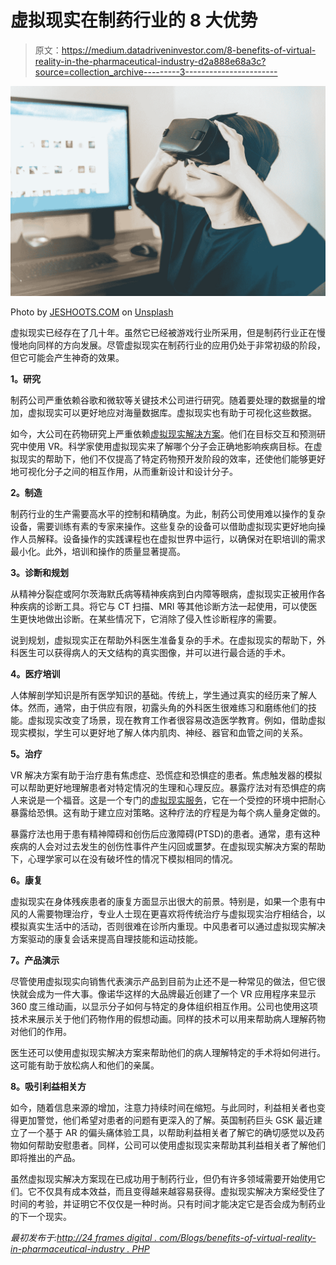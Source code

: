 # 虚拟现实在制药行业的 8 大优势

> 原文：<https://medium.datadriveninvestor.com/8-benefits-of-virtual-reality-in-the-pharmaceutical-industry-d2a888e68a3c?source=collection_archive---------3----------------------->

![](img/f8242e35cf46abf1296d333247e33f58.png)

Photo by [JESHOOTS.COM](https://unsplash.com/@jeshoots?utm_source=medium&utm_medium=referral) on [Unsplash](https://unsplash.com?utm_source=medium&utm_medium=referral)

虚拟现实已经存在了几十年。虽然它已经被游戏行业所采用，但是制药行业正在慢慢地向同样的方向发展。尽管虚拟现实在制药行业的应用仍处于非常初级的阶段，但它可能会产生神奇的效果。

**1。研究**

制药公司严重依赖谷歌和微软等关键技术公司进行研究。随着要处理的数据量的增加，虚拟现实可以更好地应对海量数据库。虚拟现实也有助于可视化这些数据。

如今，大公司在药物研究上严重依赖[虚拟现实解决方案](http://24framesdigital.com/What-we-do/360-Videos-and-VR.php)。他们在目标交互和预测研究中使用 VR。科学家使用虚拟现实来了解哪个分子会正确地影响疾病目标。在虚拟现实的帮助下，他们不仅提高了特定药物预开发阶段的效率，还使他们能够更好地可视化分子之间的相互作用，从而重新设计和设计分子。

**2。制造**

制药行业的生产需要高水平的控制和精确度。为此，制药公司使用难以操作的复杂设备，需要训练有素的专家来操作。这些复杂的设备可以借助虚拟现实更好地向操作人员解释。设备操作的实践课程也在虚拟世界中运行，以确保对在职培训的需求最小化。此外，培训和操作的质量显著提高。

**3。诊断和规划**

从精神分裂症或阿尔茨海默氏病等精神疾病到白内障等眼病，虚拟现实正被用作各种疾病的诊断工具。将它与 CT 扫描、MRI 等其他诊断方法一起使用，可以使医生更快地做出诊断。在某些情况下，它消除了侵入性诊断程序的需要。

说到规划，虚拟现实正在帮助外科医生准备复杂的手术。在虚拟现实的帮助下，外科医生可以获得病人的天文结构的真实图像，并可以进行最合适的手术。

**4。医疗培训**

人体解剖学知识是所有医学知识的基础。传统上，学生通过真实的经历来了解人体。然而，通常，由于供应有限，初露头角的外科医生很难练习和磨练他们的技能。虚拟现实改变了场景，现在教育工作者很容易改造医学教育。例如，借助虚拟现实模拟，学生可以更好地了解人体内肌肉、神经、器官和血管之间的关系。

**5。治疗**

VR 解决方案有助于治疗患有焦虑症、恐慌症和恐惧症的患者。焦虑触发器的模拟可以帮助更好地理解患者对特定情况的生理和心理反应。暴露疗法对有恐惧症的病人来说是一个福音。这是一个专门的[虚拟现实服务](http://24framesdigital.com/What-we-do/)，它在一个受控的环境中把耐心暴露给恐惧。这有助于建立应对策略。这种疗法的疗程是为每个病人量身定做的。

暴露疗法也用于患有精神障碍和创伤后应激障碍(PTSD)的患者。通常，患有这种疾病的人会对过去发生的创伤性事件产生闪回或噩梦。在虚拟现实解决方案的帮助下，心理学家可以在没有破坏性的情况下模拟相同的情况。

**6。康复**

虚拟现实在身体残疾患者的康复方面显示出很大的前景。特别是，如果一个患有中风的人需要物理治疗，专业人士现在更喜欢将传统治疗与虚拟现实治疗相结合，以模拟真实生活中的活动，否则很难在诊所内重现。中风患者可以通过虚拟现实解决方案驱动的康复会话来提高自理技能和运动技能。

**7。产品演示**

尽管使用虚拟现实向销售代表演示产品到目前为止还不是一种常见的做法，但它很快就会成为一件大事。像诺华这样的大品牌最近创建了一个 VR 应用程序来显示 360 度三维动画，以显示分子如何与特定的身体组织相互作用。公司也使用这项技术来展示关于他们药物作用的假想动画。同样的技术可以用来帮助病人理解药物对他们的作用。

医生还可以使用虚拟现实解决方案来帮助他们的病人理解特定的手术将如何进行。这可能有助于放松病人和他们的亲属。

**8。吸引利益相关方**

如今，随着信息来源的增加，注意力持续时间在缩短。与此同时，利益相关者也变得更加警觉，他们希望对患者的问题有更深入的了解。英国制药巨头 GSK 最近建立了一个基于 AR 的偏头痛体验工具，以帮助利益相关者了解它的确切感觉以及药物如何帮助安慰患者。同样，公司可以使用虚拟现实来帮助其利益相关者了解他们即将推出的产品。

虽然虚拟现实解决方案现在已成功用于制药行业，但仍有许多领域需要开始使用它们。它不仅具有成本效益，而且变得越来越容易获得。虚拟现实解决方案经受住了时间的考验，并证明它不仅仅是一种时尚。只有时间才能决定它是否会成为制药业的下一个现实。

*最初发布于:*[*http://24 frames digital . com/Blogs/benefits-of-virtual-reality-in-pharmaceutical-industry . PHP*](http://24framesdigital.com/Blogs/benefits-of-virtual-reality-in-pharmaceutical-industry.php)